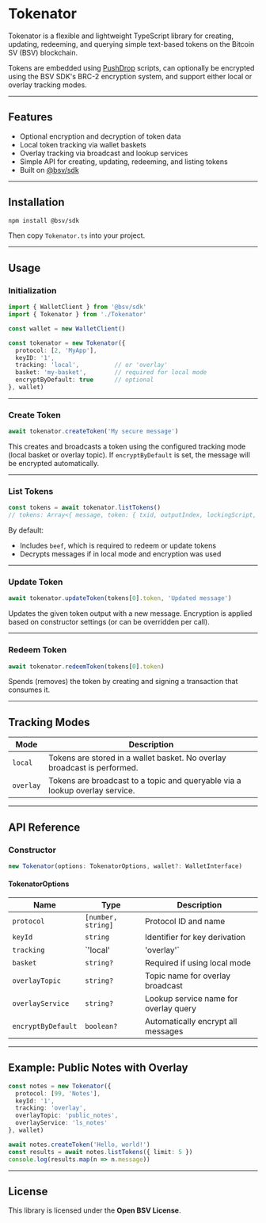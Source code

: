 # Tokenator

Tokenator is a flexible and lightweight TypeScript library for creating, updating, redeeming, and querying simple text-based tokens on the Bitcoin SV (BSV) blockchain.

Tokens are embedded using [PushDrop](https://docs.bsv.dev/docs/pushdrop) scripts, can optionally be encrypted using the BSV SDK's BRC-2 encryption system, and support either local or overlay tracking modes.

---

## Features

- Optional encryption and decryption of token data
- Local token tracking via wallet baskets
- Overlay tracking via broadcast and lookup services
- Simple API for creating, updating, redeeming, and listing tokens
- Built on [@bsv/sdk](https://github.com/bitcoin-sv/bsv-sdk)

---

## Installation

```bash
npm install @bsv/sdk
```

Then copy `Tokenator.ts` into your project.

---

## Usage

### Initialization

```ts
import { WalletClient } from '@bsv/sdk'
import { Tokenator } from './Tokenator'

const wallet = new WalletClient()

const tokenator = new Tokenator({
  protocol: [2, 'MyApp'],
  keyID: '1',
  tracking: 'local',          // or 'overlay'
  basket: 'my-basket',        // required for local mode
  encryptByDefault: true      // optional
}, wallet)
```

---

### Create Token

```ts
await tokenator.createToken('My secure message')
```

This creates and broadcasts a token using the configured tracking mode (local basket or overlay topic). If `encryptByDefault` is set, the message will be encrypted automatically.

---

### List Tokens

```ts
const tokens = await tokenator.listTokens()
// tokens: Array<{ message, token: { txid, outputIndex, lockingScript, satoshis, beef? } }>
```

By default:
- Includes `beef`, which is required to redeem or update tokens
- Decrypts messages if in local mode and encryption was used

---

### Update Token

```ts
await tokenator.updateToken(tokens[0].token, 'Updated message')
```

Updates the given token output with a new message. Encryption is applied based on constructor settings (or can be overridden per call).

---

### Redeem Token

```ts
await tokenator.redeemToken(tokens[0].token)
```

Spends (removes) the token by creating and signing a transaction that consumes it.

---

## Tracking Modes

| Mode     | Description                                                                 |
|----------|-----------------------------------------------------------------------------|
| `local`  | Tokens are stored in a wallet basket. No overlay broadcast is performed.   |
| `overlay`| Tokens are broadcast to a topic and queryable via a lookup overlay service.|

---

## API Reference

### Constructor

```ts
new Tokenator(options: TokenatorOptions, wallet?: WalletInterface)
```

#### TokenatorOptions

| Name              | Type                 | Description                                |
|-------------------|----------------------|--------------------------------------------|
| `protocol`        | `[number, string]`   | Protocol ID and name                       |
| `keyId`           | `string`             | Identifier for key derivation              |
| `tracking`        | `'local' | 'overlay'` | Token tracking mode                        |
| `basket`          | `string?`            | Required if using local mode               |
| `overlayTopic`    | `string?`            | Topic name for overlay broadcast           |
| `overlayService`  | `string?`            | Lookup service name for overlay query      |
| `encryptByDefault`| `boolean?`           | Automatically encrypt all messages         |

---

## Example: Public Notes with Overlay

```ts
const notes = new Tokenator({
  protocol: [99, 'Notes'],
  keyId: '1',
  tracking: 'overlay',
  overlayTopic: 'public_notes',
  overlayService: 'ls_notes'
}, wallet)

await notes.createToken('Hello, world!')
const results = await notes.listTokens({ limit: 5 })
console.log(results.map(n => n.message))
```

---

## License

This library is licensed under the **Open BSV License**.
